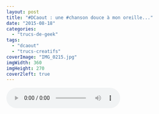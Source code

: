 ```yaml
---
layout: post
title: "#DCaout : une #chanson douce à mon oreille..."
date: "2015-08-18"
categories: 
  - "trucs-de-geek"
tags: 
  - "dcaout"
  - "trucs-creatifs"
coverImage: "IMG_0215.jpg"
imgWidth: 360
imgHeight: 270
cover2left: true
---
```


<div class="center">
<audio controls width="100%">
	<source src="/images/2015/08/RealPlayer-20100520-1928.mp3" type="audio/mp3">
</audio>
</div>
